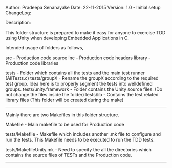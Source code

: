 Author: 	Pradeepa Senanayake
Date: 		22-11-2015
Version:	1.0 - Initial setup
ChangeLog:

Description:

This folder structure is prepared to make it easy for anyone to exercise TDD using Unity when developing Embedded Applications in C. 

Intended usage of folders as follows,

src - Production code source
inc - Production code headers
library - Production code libraries

tests - Folder which contains all the tests and the main test runner (AllTests.c)
tests/groupX - Rename the groupX according to the required test group. Idea here is to properly segment the tests into welldefined groups.
tests/unity.framework - Folder contains the Unity source files. (Do not change the files inside the folder)
tests/lib - Contains the test related library files (This folder will be created during the make)

-------------------------------------------

Mainly there are two Makefiles in this folder structure.

Makefile - Main makefile to be used for Production code

tests/Makefile - Makefile which includes another .mk file to configure and run the tests. This Makefile needs to be executed to run the TDD tests.

tests/MakefileUnity.mk - Need to specify the all the directories which contains the source files of TESTs and the Production code.

----------------------------------------------



